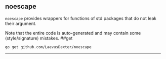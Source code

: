 noescape
--------
`noescape` provides wrappers for functions of std packages that do not leak their argument.

Note that the entire code is auto-generated and may contain some (style/signature) mistakes.
##get
```
go get github.com/LaevusDexter/noescape
```
--------